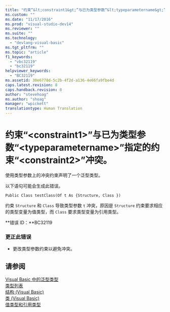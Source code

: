 ```yaml
---
title: "约束“&lt;constraint1&gt;”与已为类型参数“&lt;typeparametername&gt;”指定的约束“&lt;constraint2&gt;”冲突。 | Microsoft Docs"
ms.custom: ""
ms.date: "11/17/2016"
ms.prod: "visual-studio-dev14"
ms.reviewer: ""
ms.suite: ""
ms.technology: 
  - "devlang-visual-basic"
ms.tgt_pltfrm: ""
ms.topic: "article"
f1_keywords: 
  - "vbc32119"
  - "bc32119"
helpviewer_keywords: 
  - "BC32119"
ms.assetid: 30e6778d-5c2b-4f2d-a136-4e66fa9fbe4d
caps.latest.revision: 8
caps.handback.revision: 8
author: "stevehoag"
ms.author: "shoag"
manager: "wpickett"
translationtype: Human Translation
---
```

# 约束“&lt;constraint1&gt;”与已为类型参数“&lt;typeparametername&gt;”指定的约束“&lt;constraint2&gt;”冲突。
使用类型参数上的冲突约束声明了一个泛型类型。  
  
 以下语句可能会生成此错误。  
  
 `Public Class testClass(Of t As {Structure, Class })`  
  
 约束 `Structure` 和 `Class` 导致类型参数 `t` 冲突，原因是 `Structure` 约束要求相应的类型变量为值类型，而 `Class` 要求类型变量为引用类型。  
  
 **错误 ID：**BC32119  
  
### 更正此错误  
  
-   更改类型参数约束以避免冲突。  
  
## 请参阅  
 [Visual Basic 中的泛型类型](../../visual-basic/programming-guide/language-features/data-types/generic-types.md)   
 [类型列表](../../visual-basic/language-reference/statements/type-list.md)   
 [结构 \(Visual Basic\)](http://msdn.microsoft.com/zh-cn/263ce115-ac36-4c05-8cb7-0e0eead5c6d0)   
 [类 \(Visual Basic\)](http://msdn.microsoft.com/zh-cn/0777c6e6-46bc-451b-ad70-57b49d4ef4f7)   
 [值类型和引用类型](../../visual-basic/programming-guide/language-features/data-types/value-types-and-reference-types.md)